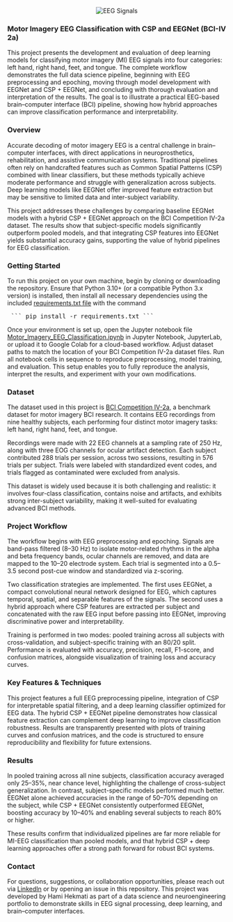 <p align="center">
  <img src="https://madrasscan.in/wp-content/uploads/2023/04/eeg-electroencephalogram-centres.jpeg" alt="EEG Signals">
</p>

### Motor Imagery EEG Classification with CSP and EEGNet (BCI-IV 2a)

This project presents the development and evaluation of deep learning models for classifying motor imagery (MI) EEG signals into four categories: left hand, right hand, feet, and tongue. The complete workflow demonstrates the full data science pipeline, beginning with EEG preprocessing and epoching, moving through model development with EEGNet and CSP + EEGNet, and concluding with thorough evaluation and interpretation of the results. The goal is to illustrate a practical EEG-based brain–computer interface (BCI) pipeline, showing how hybrid approaches can improve classification performance and interpretability.

### Overview

Accurate decoding of motor imagery EEG is a central challenge in brain–computer interfaces, with direct applications in neuroprosthetics, rehabilitation, and assistive communication systems. Traditional pipelines often rely on handcrafted features such as Common Spatial Patterns (CSP) combined with linear classifiers, but these methods typically achieve moderate performance and struggle with generalization across subjects. Deep learning models like EEGNet offer improved feature extraction but may be sensitive to limited data and inter-subject variability.  

This project addresses these challenges by comparing baseline EEGNet models with a hybrid CSP + EEGNet approach on the BCI Competition IV-2a dataset. The results show that subject-specific models significantly outperform pooled models, and that integrating CSP features into EEGNet yields substantial accuracy gains, supporting the value of hybrid pipelines for EEG classification.

### Getting Started

To run this project on your own machine, begin by cloning or downloading the repository. Ensure that Python 3.10+ (or a compatible Python 3.x version) is installed, then install all necessary dependencies using the included [requirements.txt file](https://github.com/HamiHekmati/motor-imagery-eeg-classification/blob/main/requirements.txt) with the command  

<pre> ``` pip install -r requirements.txt ``` </pre>  

Once your environment is set up, open the Jupyter notebook file [Motor_Imagery_EEG_Classification.ipynb](https://github.com/HamiHekmati/motor-imagery-eeg-classification/blob/main/Motor_Imagery_EEG_Classification.ipynb) in Jupyter Notebook, JupyterLab, or upload it to Google Colab for a cloud-based workflow. Adjust dataset paths to match the location of your BCI Competition IV-2a dataset files. Run all notebook cells in sequence to reproduce preprocessing, model training, and evaluation. This setup enables you to fully reproduce the analysis, interpret the results, and experiment with your own modifications.

### Dataset

The dataset used in this project is [BCI Competition IV-2a](https://bbci.de/competition/iv/), a benchmark dataset for motor imagery BCI research. It contains EEG recordings from nine healthy subjects, each performing four distinct motor imagery tasks: left hand, right hand, feet, and tongue.  

Recordings were made with 22 EEG channels at a sampling rate of 250 Hz, along with three EOG channels for ocular artifact detection. Each subject contributed 288 trials per session, across two sessions, resulting in 576 trials per subject. Trials were labeled with standardized event codes, and trials flagged as contaminated were excluded from analysis.  

This dataset is widely used because it is both challenging and realistic: it involves four-class classification, contains noise and artifacts, and exhibits strong inter-subject variability, making it well-suited for evaluating advanced BCI methods.

### Project Workflow

The workflow begins with EEG preprocessing and epoching. Signals are band-pass filtered (8–30 Hz) to isolate motor-related rhythms in the alpha and beta frequency bands, ocular channels are removed, and data are mapped to the 10–20 electrode system. Each trial is segmented into a 0.5–3.5 second post-cue window and standardized via z-scoring.  

Two classification strategies are implemented. The first uses EEGNet, a compact convolutional neural network designed for EEG, which captures temporal, spatial, and separable features of the signals. The second uses a hybrid approach where CSP features are extracted per subject and concatenated with the raw EEG input before passing into EEGNet, improving discriminative power and interpretability.  

Training is performed in two modes: pooled training across all subjects with cross-validation, and subject-specific training with an 80/20 split. Performance is evaluated with accuracy, precision, recall, F1-score, and confusion matrices, alongside visualization of training loss and accuracy curves.

### Key Features & Techniques

This project features a full EEG preprocessing pipeline, integration of CSP for interpretable spatial filtering, and a deep learning classifier optimized for EEG data. The hybrid CSP + EEGNet pipeline demonstrates how classical feature extraction can complement deep learning to improve classification robustness. Results are transparently presented with plots of training curves and confusion matrices, and the code is structured to ensure reproducibility and flexibility for future extensions.

### Results

In pooled training across all nine subjects, classification accuracy averaged only 25–35%, near chance level, highlighting the challenge of cross-subject generalization. In contrast, subject-specific models performed much better. EEGNet alone achieved accuracies in the range of 50–70% depending on the subject, while CSP + EEGNet consistently outperformed EEGNet, boosting accuracy by 10–40% and enabling several subjects to reach 80% or higher.  

These results confirm that individualized pipelines are far more reliable for MI-EEG classification than pooled models, and that hybrid CSP + deep learning approaches offer a strong path forward for robust BCI systems.

### Contact

For questions, suggestions, or collaboration opportunities, please reach out via [LinkedIn](https://www.linkedin.com/in/hami-hekmati-399932154/) or by opening an issue in this repository. This project was developed by Hami Hekmati as part of a data science and neuroengineering portfolio to demonstrate skills in EEG signal processing, deep learning, and brain–computer interfaces.
